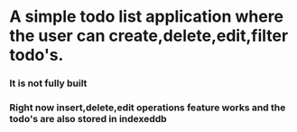 # A simple todo list application where the user can create,delete,edit,filter todo's.
### It is not fully built 
### Right now insert,delete,edit operations feature works and the todo's are also stored in indexeddb

